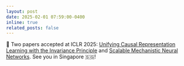 ```yaml
---
layout: post
date: 2025-02-01 07:59:00-0400
inline: true
related_posts: false
---
```


:sloth: Two papers accepted at ICLR 2025:  [Unifying Causal Representation Learning with the Invariance Principle](https://openreview.net/forum?id=lk2Qk5xjeu) and [Scalable Mechanistic Neural Networks](https://openreview.net/forum?id=Oazgf8A24z). See you in Singapore 🇸🇬!
